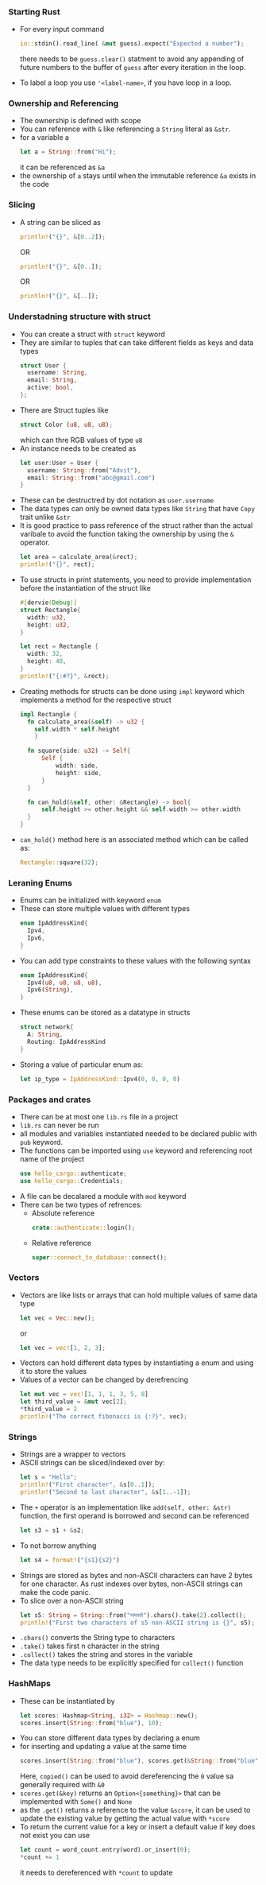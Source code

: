 ### Starting Rust

  - For every input command
    ```rust
    io::stdin().read_line( &mut guess).expect("Expected a number");
    ```

    there needs to be `guess.clear()` statment to avoid any appending of future numbers to the buffer of `guess` after every iteration in the loop.

  - To label a loop you use `'<label-name>`, if you have loop in a loop.

### Ownership and Referencing
  - The ownership is defined with scope
  - You can reference with `&` like referencing a `String` literal as `&str`.
  - for a variable a
    ```rust
    let a = String::from("Hi");
    ```
    it can be referenced as `&a`
  - the ownership of `a` stays until when the immutable reference `&a` exists in the code

### Slicing
  - A string can be sliced as 
    ```rust
    println!("{}", &[0..2]);
    ```
    OR
    ```rust
    println!("{}", &[0..]);
    ```
    OR
    ```rust
    println!("{}", &[..]);
    ```
### Understadning structure with struct

  - You can create a struct with `struct` keyword
  - They are similar to tuples that can take different fields as keys and data types
    ```rust
    struct User {
      username: String,
      email: String,
      active: bool,
    };
    ```
  - There are Struct tuples like
    ```rust
    struct Color (u8, u8, u8);
    ```
    which can thre RGB values of type `u8`
  - An instance needs to be created as 
    ```rust
    let user:User = User {
      username: String::from("Advit"),
      email: String::from("abc@gmail.com")
    }
    ```
  - These can be destructred by dot notation as `user.username`
  - The data types can only be owned data types like `String` that have `Copy` trait unlike `&str`
  - It is good practice to pass reference of the struct rather than the actual varibale to avoid the function taking the ownership by using the `&` operator.
    ```rust
    let area = calculate_area(&rect);
    println!("{}", rect);
    ```
  - To use structs in print statements, you need to provide implementation before the instantiation of the struct like
    ```rust
    #[dervie(Debug)]
    struct Rectangle{
      width: u32,
      height: u32,
    }

    let rect = Rectangle {
      width: 32,
      height: 40,
    }
    println!("{:#?}", &rect);
    ```
  - Creating methods for structs can be done using `impl` keyword which implements a method for the respective struct
    ```rust
    impl Rectangle {
      fn calculate_area(&self) -> u32 {
        self.width * self.height
        }

      fn square(side: u32) -> Self{
          Self {
              width: side,
              height: side,
          }
      }

      fn can_hold(&self, other: &Rectangle) -> bool{
          self.height >= other.height && self.width >= other.width
      }
    }
    ```
  - `can_hold()` method here is an associated method which can be called as:
    ```rust
    Rectangle::square(32);
    ```

### Leraning Enums
  - Enums can be initialized with keyword `enum`
  - These can store multiple values with different types
    ```rust
    enum IpAddressKind{
      Ipv4,
      Ipv6,
    }
    ```
  - You can add type constraints to these values with the following syntax
    ```rust
    enum IpAddressKind{
      Ipv4(u8, u8, u8, u8),
      Ipv6(String),
    }
    ```
  - These enums can be stored as a datatype in structs
    ```rust
    struct network{
      A: String,
      Routing: IpAddressKind
    }
    ```
  - Storing a value of particular enum as:
    ```rust
    let ip_type = IpAddressKind::Ipv4(0, 0, 0, 0)
    ```

### Packages and crates
  - There can be at most one `lib.rs` file in a project
  - `lib.rs` can never be run
  - all modules and variables instantiated needed to be declared public with `pub` keyword.
  - The functions can be imported using `use` keyword and referencing root name of the project
    ```rust
    use hello_cargo::authenticate;
    use hello_cargo::Credentials;
    ```
  - A file can be decalared a module with `mod` keyword
  - There can be two types of refrences:
    - Absolute reference
      ```rust
      crate::authenticate::login();
      ```
    - Relative reference
      ```rust
      super::connect_to_database::connect();
      ```

### Vectors
  - Vectors are like lists or arrays that can hold multiple values of same data type
    ```rust
    let vec = Vec::new();
    ```
    or 
    ```rust
    let vec = vec![1, 2, 3];
    ```
  - Vectors can hold different data types by instantiating a enum and using it to store the values
  - Values of a vector can be changed by derefrencing
    ```rust
    let mut vec = vec![1, 1, 1, 3, 5, 8]
    let third_value = &mut vec[2];
    *third_value = 2
    println!("The correct fibonacci is {:?}", vec);
    ```
### Strings
  - Strings are a wrapper to vectors
  - ASCII strings can be sliced/indexed over by:
    ```rust
    let s = "Hello";
    println!("First character", &s[0..1]);
    println!("Second to last character", &s[1..-1]);
    ```
  - The `+` operator is an implementation like `add(self, other: &str)` function, the first operand is borrowed and second can be referenced
    ```rust
    let s3 = s1 + &s2;
    ```
  - To not borrow anything
    ```rust
    let s4 = format!("{s1}{s2}")
    ```
  - Strings are stored as bytes and non-ASCII characters can have 2 bytes for one character. As rust indexes over bytes, non-ASCII strings can make the code panic. 
  - To slice over a non-ASCII string
    ```rust
    let s5: String = String::from("नमस्ते").chars().take(2).collect();
    println!("First two characters of s5 non-ASCII string is {}", s5);
    ```
  - `.chars()` converts the String type to characters
  - `.take()` takes first n character in the string
  - `.collect()` takes the string and stores in the variable
  - The data type needs to be explicitly specified for `collect()` function

### HashMaps
  - These can be instantiated by 
    ```rust
    let scores: Hashmap<String, i32> = Hashmap::new();
    scores.insert(String::from("blue"), 10);
    ```
  - You can store different data types by declaring a enum
  - for inserting and updating a value at the same time
    ```rust
    scores.insert(String::from("blue"), scores.get(&String::from("blue")).copied().unwrap_or(0) + 5);
    ```
    Here, `copied()` can be used to avoid dereferencing the `0` value sa generally required with `&0`
  - `scores.get(&key)` returns an `Option<{something}>` that can be implemented with `Some()` and `None`
  - as the `.get()` returns a reference to the value `&score`, it can be used to update the existing value by getting the actual value with `*score`
  - To return the current value for a key or insert a default value if key does not exist you can use 
    ```rust
    let count = word_count.entry(word).or_insert(0);
    *count += 1
    ```
    it needs to dereferenced with `*count` to update
    




